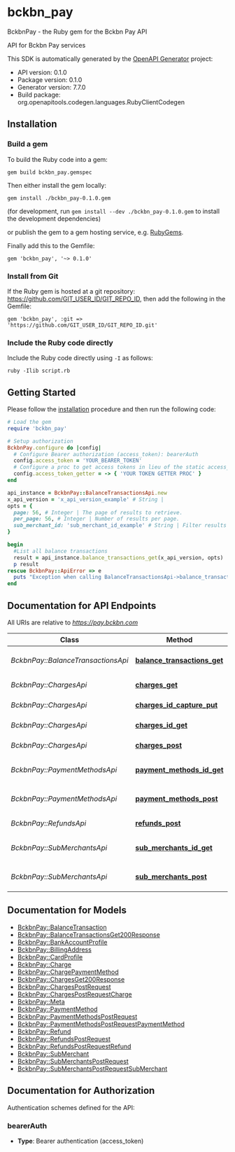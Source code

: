 # bckbn_pay

BckbnPay - the Ruby gem for the Bckbn Pay API

API for Bckbn Pay services

This SDK is automatically generated by the [OpenAPI Generator](https://openapi-generator.tech) project:

- API version: 0.1.0
- Package version: 0.1.0
- Generator version: 7.7.0
- Build package: org.openapitools.codegen.languages.RubyClientCodegen

## Installation

### Build a gem

To build the Ruby code into a gem:

```shell
gem build bckbn_pay.gemspec
```

Then either install the gem locally:

```shell
gem install ./bckbn_pay-0.1.0.gem
```

(for development, run `gem install --dev ./bckbn_pay-0.1.0.gem` to install the development dependencies)

or publish the gem to a gem hosting service, e.g. [RubyGems](https://rubygems.org/).

Finally add this to the Gemfile:

    gem 'bckbn_pay', '~> 0.1.0'

### Install from Git

If the Ruby gem is hosted at a git repository: https://github.com/GIT_USER_ID/GIT_REPO_ID, then add the following in the Gemfile:

    gem 'bckbn_pay', :git => 'https://github.com/GIT_USER_ID/GIT_REPO_ID.git'

### Include the Ruby code directly

Include the Ruby code directly using `-I` as follows:

```shell
ruby -Ilib script.rb
```

## Getting Started

Please follow the [installation](#installation) procedure and then run the following code:

```ruby
# Load the gem
require 'bckbn_pay'

# Setup authorization
BckbnPay.configure do |config|
  # Configure Bearer authorization (access_token): bearerAuth
  config.access_token = 'YOUR_BEARER_TOKEN'
  # Configure a proc to get access tokens in lieu of the static access_token configuration
  config.access_token_getter = -> { 'YOUR TOKEN GETTER PROC' } 
end

api_instance = BckbnPay::BalanceTransactionsApi.new
x_api_version = 'x_api_version_example' # String | 
opts = {
  page: 56, # Integer | The page of results to retrieve.
  per_page: 56, # Integer | Number of results per page.
  sub_merchant_id: 'sub_merchant_id_example' # String | Filter results by sub-merchant ID.
}

begin
  #List all balance transactions
  result = api_instance.balance_transactions_get(x_api_version, opts)
  p result
rescue BckbnPay::ApiError => e
  puts "Exception when calling BalanceTransactionsApi->balance_transactions_get: #{e}"
end

```

## Documentation for API Endpoints

All URIs are relative to *https://pay.bckbn.com*

Class | Method | HTTP request | Description
------------ | ------------- | ------------- | -------------
*BckbnPay::BalanceTransactionsApi* | [**balance_transactions_get**](docs/BalanceTransactionsApi.md#balance_transactions_get) | **GET** /balance_transactions | List all balance transactions
*BckbnPay::ChargesApi* | [**charges_get**](docs/ChargesApi.md#charges_get) | **GET** /charges | List all charges
*BckbnPay::ChargesApi* | [**charges_id_capture_put**](docs/ChargesApi.md#charges_id_capture_put) | **PUT** /charges/{id}/capture | Capture a charge
*BckbnPay::ChargesApi* | [**charges_id_get**](docs/ChargesApi.md#charges_id_get) | **GET** /charges/{id} | Retrieve a charge
*BckbnPay::ChargesApi* | [**charges_post**](docs/ChargesApi.md#charges_post) | **POST** /charges | Create a charge
*BckbnPay::PaymentMethodsApi* | [**payment_methods_id_get**](docs/PaymentMethodsApi.md#payment_methods_id_get) | **GET** /payment_methods/{id} | Retrieve a payment method
*BckbnPay::PaymentMethodsApi* | [**payment_methods_post**](docs/PaymentMethodsApi.md#payment_methods_post) | **POST** /payment_methods | Create a payment method
*BckbnPay::RefundsApi* | [**refunds_post**](docs/RefundsApi.md#refunds_post) | **POST** /refunds | Create a refund
*BckbnPay::SubMerchantsApi* | [**sub_merchants_id_get**](docs/SubMerchantsApi.md#sub_merchants_id_get) | **GET** /sub_merchants/{id} | Retrieve a sub-merchant
*BckbnPay::SubMerchantsApi* | [**sub_merchants_post**](docs/SubMerchantsApi.md#sub_merchants_post) | **POST** /sub_merchants | Create a sub-merchant


## Documentation for Models

 - [BckbnPay::BalanceTransaction](docs/BalanceTransaction.md)
 - [BckbnPay::BalanceTransactionsGet200Response](docs/BalanceTransactionsGet200Response.md)
 - [BckbnPay::BankAccountProfile](docs/BankAccountProfile.md)
 - [BckbnPay::BillingAddress](docs/BillingAddress.md)
 - [BckbnPay::CardProfile](docs/CardProfile.md)
 - [BckbnPay::Charge](docs/Charge.md)
 - [BckbnPay::ChargePaymentMethod](docs/ChargePaymentMethod.md)
 - [BckbnPay::ChargesGet200Response](docs/ChargesGet200Response.md)
 - [BckbnPay::ChargesPostRequest](docs/ChargesPostRequest.md)
 - [BckbnPay::ChargesPostRequestCharge](docs/ChargesPostRequestCharge.md)
 - [BckbnPay::Meta](docs/Meta.md)
 - [BckbnPay::PaymentMethod](docs/PaymentMethod.md)
 - [BckbnPay::PaymentMethodsPostRequest](docs/PaymentMethodsPostRequest.md)
 - [BckbnPay::PaymentMethodsPostRequestPaymentMethod](docs/PaymentMethodsPostRequestPaymentMethod.md)
 - [BckbnPay::Refund](docs/Refund.md)
 - [BckbnPay::RefundsPostRequest](docs/RefundsPostRequest.md)
 - [BckbnPay::RefundsPostRequestRefund](docs/RefundsPostRequestRefund.md)
 - [BckbnPay::SubMerchant](docs/SubMerchant.md)
 - [BckbnPay::SubMerchantsPostRequest](docs/SubMerchantsPostRequest.md)
 - [BckbnPay::SubMerchantsPostRequestSubMerchant](docs/SubMerchantsPostRequestSubMerchant.md)


## Documentation for Authorization


Authentication schemes defined for the API:
### bearerAuth

- **Type**: Bearer authentication (access_token)

